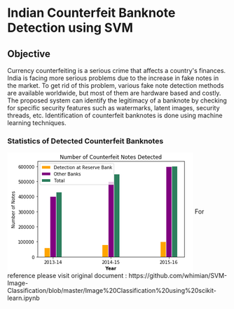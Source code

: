 # Indian Counterfeit Banknote Detection using SVM

## Objective 
Currency counterfeiting is a serious crime that affects a country's finances. India is facing more serious problems due to the increase in fake notes in the market. To get rid of this problem, various fake note detection methods are available worldwide, but most of them are hardware based and costly. The proposed system can identify the legitimacy of a banknote by checking for specific security features such as watermarks, latent images, security threads, etc. Identification of counterfeit banknotes is done using machine learning techniques.

### Statistics of Detected Counterfeit Banknotes
<img src = 'Images/Plot1.PNG' align='center'>
For reference please visit original document : https://github.com/whimian/SVM-Image-Classification/blob/master/Image%20Classification%20using%20scikit-learn.ipynb
